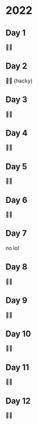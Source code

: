 # 2022

## Day 1
🌟🌟

## Day 2
🌟🌟 (hacky)

## Day 3
🌟🌟

## Day 4
🌟🌟

## Day 5
🌟🌟

## Day 6
🌟🌟

## Day 7
no lol

## Day 8
🌟🌟

## Day 9
🌟🌟

## Day 10
🌟🌟

## Day 11
🌟🌟

## Day 12
🌟🌟
